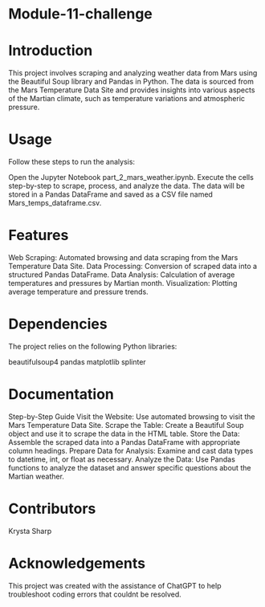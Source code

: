 # Module-11-challenge

# Introduction
This project involves scraping and analyzing weather data from Mars using the Beautiful Soup library and Pandas in Python. The data is sourced from the Mars Temperature Data Site and provides insights into various aspects of the Martian climate, such as temperature variations and atmospheric pressure.

# Usage
Follow these steps to run the analysis:

Open the Jupyter Notebook part_2_mars_weather.ipynb.
Execute the cells step-by-step to scrape, process, and analyze the data.
The data will be stored in a Pandas DataFrame and saved as a CSV file named Mars_temps_dataframe.csv.

# Features
Web Scraping: Automated browsing and data scraping from the Mars Temperature Data Site.
Data Processing: Conversion of scraped data into a structured Pandas DataFrame.
Data Analysis: Calculation of average temperatures and pressures by Martian month.
Visualization: Plotting average temperature and pressure trends.

# Dependencies
The project relies on the following Python libraries:

beautifulsoup4
pandas
matplotlib
splinter

# Documentation
Step-by-Step Guide
Visit the Website: Use automated browsing to visit the Mars Temperature Data Site.
Scrape the Table: Create a Beautiful Soup object and use it to scrape the data in the HTML table.
Store the Data: Assemble the scraped data into a Pandas DataFrame with appropriate column headings.
Prepare Data for Analysis: Examine and cast data types to datetime, int, or float as necessary.
Analyze the Data: Use Pandas functions to analyze the dataset and answer specific questions about the Martian weather.

# Contributors
Krysta Sharp

# Acknowledgements
This project was created with the assistance of ChatGPT to help troubleshoot coding errors that couldnt be resolved.
